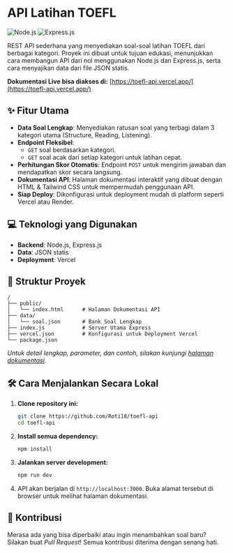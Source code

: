 # API Latihan TOEFL

![Node.js](https://img.shields.io/badge/Node.js-339933?style=for-the-badge&logo=nodedotjs&logoColor=white) ![Express.js](https://img.shields.io/badge/Express.js-000000?style=for-the-badge&logo=express&logoColor=white)

REST API sederhana yang menyediakan soal-soal latihan TOEFL dari berbagai kategori. Proyek ini dibuat untuk tujuan edukasi, menunjukkan cara membangun API dari nol menggunakan Node.js dan Express.js, serta cara menyajikan data dari file JSON statis.

**Dokumentasi Live bisa diakses di:** [https://toefl-api.vercel.app/](https://toefl-api.vercel.app/)

## ✨ Fitur Utama

- **Data Soal Lengkap**: Menyediakan ratusan soal yang terbagi dalam 3 kategori utama (Structure, Reading, Listening).
- **Endpoint Fleksibel**:
  - `GET` soal berdasarkan kategori.
  - `GET` soal acak dari setiap kategori untuk latihan cepat.
- **Perhitungan Skor Otomatis**: Endpoint `POST` untuk mengirim jawaban dan mendapatkan skor secara langsung.
- **Dokumentasi API**: Halaman dokumentasi interaktif yang dibuat dengan HTML & Tailwind CSS untuk mempermudah penggunaan API.
- **Siap Deploy**: Dikonfigurasi untuk deployment mudah di platform seperti Vercel atau Render.

## 💻 Teknologi yang Digunakan

- **Backend**: Node.js, Express.js
- **Data**: JSON statis
- **Deployment**: Vercel

## 📂 Struktur Proyek

```
/
├── public/
│   └── index.html      # Halaman Dokumentasi API
├── data/
│   └── soal.json       # Bank Soal Lengkap
├── index.js            # Server Utama Express
├── vercel.json         # Konfigurasi untuk Deployment Vercel
└── package.json
```

_Untuk detail lengkap, parameter, dan contoh, silakan kunjungi [halaman dokumentasi](https://toefl-api.vercel.app/)._

## 🛠️ Cara Menjalankan Secara Lokal

1.  **Clone repository ini:**

    ```bash
    git clone https://github.com/Roti18/toefl-api
    cd toefl-api
    ```

2.  **Install semua dependency:**

    ```bash
    npm install
    ```

3.  **Jalankan server development:**

    ```bash
    npm run dev
    ```

4.  API akan berjalan di `http://localhost:3000`. Buka alamat tersebut di browser untuk melihat halaman dokumentasi.

## 🤝 Kontribusi

Merasa ada yang bisa diperbaiki atau ingin menambahkan soal baru? Silakan buat _Pull Request_! Semua kontribusi diterima dengan senang hati.
